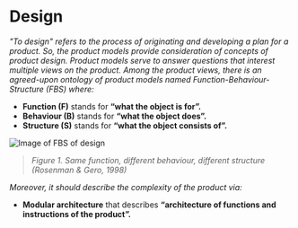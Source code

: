 # Design

*"To design" refers to the process of originating and developing a plan for a product. So, the product models provide consideration of concepts of product design. Product models serve to answer questions that interest multiple views on the product. Among the product views, there is an agreed-upon ontology of product models named Function-Behaviour-Structure (FBS) where:*

- **Function (F)** stands for **“what the object is for”.**
- **Behaviour (B)** stands for **“what the object does”.**
- **Structure (S)** stands for **“what the object consists of”.**

![Image of FBS of design ](https://github.com/OPEN-NEXT/WP2.3-Guideline-and-templatefor-documentation-of-OSH-design-reuse/blob/main/Sources/Images/FBS.jpg)

> *Figure 1. Same function, different behaviour, different structure (Rosenman & Gero, 1998)* 


*Moreover, it should describe the complexity of the product via:* 
- **Modular architecture** that describes **“architecture of functions and instructions of the product”.** 
